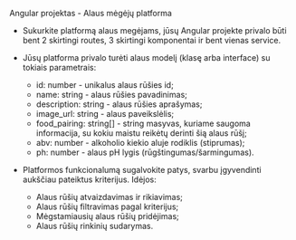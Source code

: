 Angular projektas - Alaus mėgėjų platforma

- Sukurkite platformą alaus megėjams, jūsų Angular projekte privalo būti bent 2 skirtingi routes, 3 skirtingi komponentai ir bent vienas service.

- Jūsų platforma privalo turėti alaus modelį (klasę arba interface) su tokiais parametrais:

  - id: number - unikalus alaus rūšies id;
  - name: string - alaus rūšies pavadinimas;
  - description: string - alaus rūšies aprašymas;
  - image_url: string - alaus paveikslėlis;
  - food_pairing: string[] - string masyvas, kuriame saugoma informacija, su kokiu maistu reikėtų derinti šią alaus rūšį;
  - abv: number - alkoholio kiekio aluje rodiklis (stiprumas);
  - ph: number - alaus pH lygis (rūgštingumas/šarmingumas).

- Platformos funkcionalumą sugalvokite patys, svarbu įgyvendinti aukščiau pateiktus kriterijus. Idėjos:

  - Alaus rūšių atvaizdavimas ir rikiavimas;
  - Alaus rūšių filtravimas pagal kriterijus;
  - Mėgstamiausių alaus rūšių pridėjimas;
  - Alaus rūšių rinkinių sudarymas.
